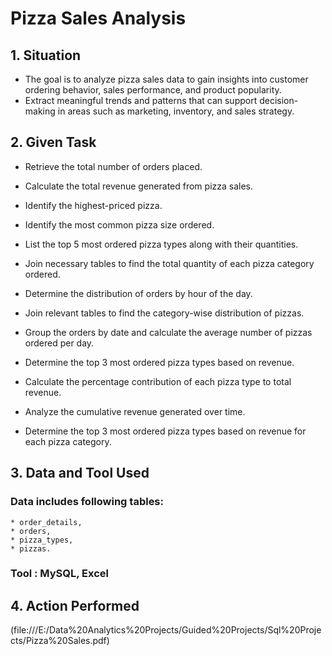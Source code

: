 # Pizza Sales Analysis

## 1. Situation

 * The goal is to analyze pizza sales data to gain insights into customer ordering behavior, sales performance, and product popularity.
 * Extract meaningful trends and patterns that can support decision-making in areas such as marketing, inventory, and sales strategy.

 ## 2. Given Task

  * Retrieve the total number of orders placed.

  * Calculate the total revenue generated from pizza sales.

  * Identify the highest-priced pizza.

  * Identify the most common pizza size ordered.

  * List the top 5 most ordered pizza types along with their quantities.

  * Join necessary tables to find the total quantity of each pizza category ordered.

  * Determine the distribution of orders by hour of the day.

  * Join relevant tables to find the category-wise distribution of pizzas.

  * Group the orders by date and calculate the average number of pizzas ordered per day.

  * Determine the top 3 most ordered pizza types based on revenue.

  * Calculate the percentage contribution of each pizza type to total revenue.

  * Analyze the cumulative revenue generated over time.

  * Determine the top 3 most ordered pizza types based on revenue for each pizza category.

  ## 3. Data and Tool Used
 ### Data includes following tables:
    * order_details, 
    * orders, 
    * pizza_types, 
    * pizzas.

 ### Tool : MySQL, Excel

 ## 4. Action Performed

 (file:///E:/Data%20Analytics%20Projects/Guided%20Projects/Sql%20Projects/Pizza%20Sales.pdf)
